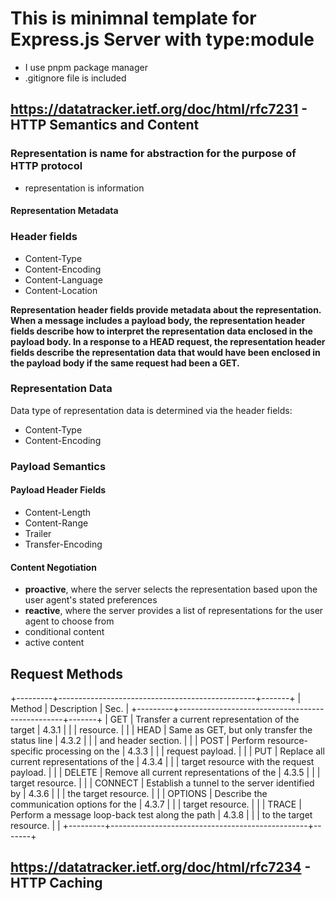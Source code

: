 # This is minimnal template for Express.js Server with type:module

- I use pnpm package manager
- .gitignore file is included

## <https://datatracker.ietf.org/doc/html/rfc7231> - HTTP Semantics and Content

### Representation is name for abstraction for the purpose of HTTP protocol

- representation is information

#### Representation Metadata

### Header fields

- Content-Type
- Content-Encoding
- Content-Language
- Content-Location

**Representation header fields provide metadata about the
   representation.  When a message includes a payload body, the
   representation header fields describe how to interpret the
   representation data enclosed in the payload body.  In a response to a
   HEAD request, the representation header fields describe the
   representation data that would have been enclosed in the payload body
   if the same request had been a GET.**

### Representation Data

Data type of representation data is determined via the header fields:

- Content-Type
- Content-Encoding

### Payload Semantics

#### Payload Header Fields

- Content-Length
- Content-Range
- Trailer
- Transfer-Encoding

#### Content Negotiation

- **proactive**, where the
   server selects the representation based upon the user agent's stated
   preferences
- **reactive**, where the server provides a
   list of representations for the user agent to choose from
- conditional content
- active content

## Request Methods

+---------+-------------------------------------------------+-------+
   | Method  | Description                                     | Sec.  |
   +---------+-------------------------------------------------+-------+
   | GET     | Transfer a current representation of the target | 4.3.1 |
   |         | resource.                                       |       |
   | HEAD    | Same as GET, but only transfer the status line  | 4.3.2 |
   |         | and header section.                             |       |
   | POST    | Perform resource-specific processing on the     | 4.3.3 |
   |         | request payload.                                |       |
   | PUT     | Replace all current representations of the      | 4.3.4 |
   |         | target resource with the request payload.       |       |
   | DELETE  | Remove all current representations of the       | 4.3.5 |
   |         | target resource.                                |       |
   | CONNECT | Establish a tunnel to the server identified by  | 4.3.6 |
   |         | the target resource.                            |       |
   | OPTIONS | Describe the communication options for the      | 4.3.7 |
   |         | target resource.                                |       |
   | TRACE   | Perform a message loop-back test along the path | 4.3.8 |
   |         | to the target resource.                         |       |
   +---------+-------------------------------------------------+-------+

## <https://datatracker.ietf.org/doc/html/rfc7234> - HTTP Caching

